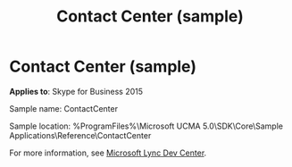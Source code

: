 ﻿---
title: Contact Center (sample)
TOCTitle: Contact Center (sample)
ms:assetid: 18bab0a0-6d24-4168-a75f-e404f7f8a970
ms:mtpsurl: https://msdn.microsoft.com/en-us/library/Dn454818(v=office.16)
ms:contentKeyID: 65240106
ms.date: 07/27/2015
mtps_version: v=office.16
---

# Contact Center (sample)


**Applies to**: Skype for Business 2015

Sample name: ContactCenter

Sample location: %ProgramFiles%\\Microsoft UCMA 5.0\\SDK\\Core\\Sample Applications\\Reference\\ContactCenter

For more information, see [Microsoft Lync Dev Center](https://go.microsoft.com/fwlink/?linkid=201840).

